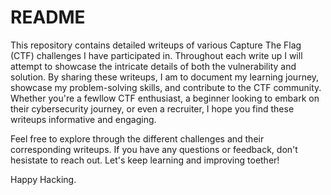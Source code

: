 # README

This repository contains detailed writeups of various Capture The Flag (CTF) challenges I have participated in. Throughout each write up I will attempt to showcase the intricate details of both the vulnerability and solution. By sharing these writeups, I am to document my learning journey, showcase my problem-solving skills, and contribute to the CTF community. Whether you're a fewllow CTF enthusiast, a beginner looking to embark on their cybersecurity journey, or even a recruiter, I hope you find these writeups informative and engaging.

Feel free to explore through the different challenges and their corresponding writeups. If you have any questions or feedback, don't hesistate to reach out. Let's keep learning and improving toether!

Happy Hacking.
